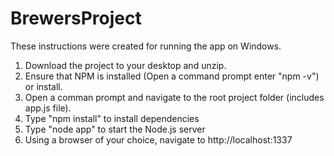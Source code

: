 # BrewersProject
 
These instructions were created for running the app on Windows.

1. Download the project to your desktop and unzip.
2. Ensure that NPM is installed (Open a command prompt enter "npm -v") or install. 
3. Open a comman prompt and navigate to the root project folder (includes app.js file).
4. Type "npm install" to install dependencies
5. Type "node app" to start the Node.js server
6. Using a browser of your choice, navigate to http://localhost:1337 
